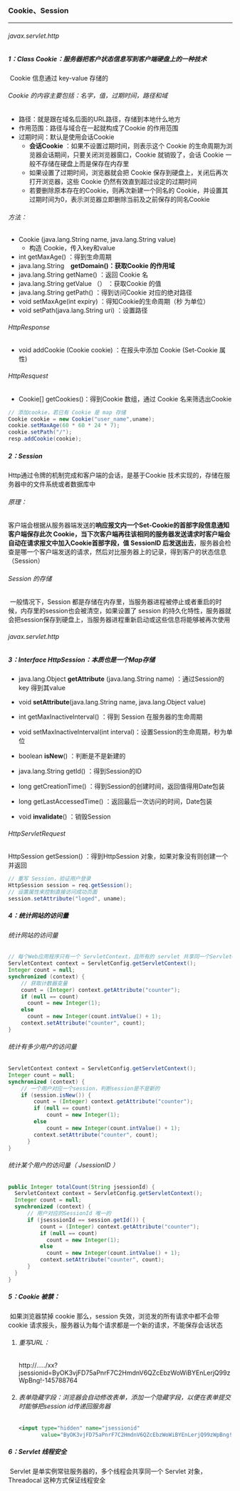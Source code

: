 ### Cookie、Session

------

###### javax.servlet.http  

##### 1：Class Cookie：服务器把客户状态信息写到客户端硬盘上的一种技术

​	Cookie 信息通过 key-value 存储的

###### Cookie 的内容主要包括：名字，值，过期时间，路径和域

- 路径：就是跟在域名后面的URL路径，存储到本地什么地方
- 作用范围：路径与域合在一起就构成了Cookie 的作用范围
- 过期时间：默认是使用会话Cookie
  - **会话Cookie** ：如果不设置过期时间，则表示这个 Cookie 的生命周期为浏览器会话期间，只要关闭浏览器窗口，Cookie 就销毁了，会话 Cookie 一般不存储在硬盘上而是保存在内存里
  - 如果设置了过期时间，浏览器就会把 Cookie 保存到硬盘上，关闭后再次打开浏览器，这些 Cookie 仍然有效直到超过设定的过期时间
  - 若要删除原本存在的Cookie，则再次新建一个同名的 Cookie，并设置其过期时间为0，表示浏览器立即删除当前及之前保存的同名Cookie

###### 方法： 

- Cookie (java.lang.String name, java.lang.String value) 
  - 构造 Cookie，传入key和value
- int  getMaxAge() ：得到生命周期
- java.lang.String`  `**getDomain()：获取Cookie 的作用域**
- java.lang.String	getName() ：返回 Cookie 名
- java.lang.String   getValue （） ：获取Cookie 的值 
- java.lang.String	getPath() ：得到访问Cookie 对应的绝对路径
- void	setMaxAge(int expiry) ：得知Cookie的生命周期（秒 为单位）
- void	setPath(java.lang.String uri) ：设置路径

######   HttpResponse

- void addCookie (Cookie cookie) ：在报头中添加 Cookie (Set-Cookie 属性)


######   HttpResquest

- Cookie[]	getCookies()：得到Cookie 数组，通过 Cookie 名来筛选出Cookie


```Java
// 添加cookie，若已有 Cookie 是 map 存储
Cookie cookie = new Cookie("user_name",uname);
cookie.setMaxAge(60 * 60 * 24 * 7);
cookie.setPath("/");
resp.addCookie(cookie);
```

##### 2：Session

Http通过令牌的机制完成和客户端的会话，是基于Cookie 技术实现的，存储在服务器中的文件系统或者数据库中

###### 原理：

​	客户端会根据从服务器端发送的**响应报文内一个Set-Cookie的首部字段信息通知客户端保存此次 Cookie，**当下次客户端再往该相同的服务器发送请求时客户端会自动在请求报文中**加入Cookie首部字段，值 SessionID 后发送出去**，服务器会检查是哪一个客户端发送的请求，然后对比服务器上的记录，得到客户的状态信息（Session）

###### Session 的存储

​	一般情况下，Session 都是存储在内存里，当服务器进程被停止或者重启的时候，内存里的session也会被清空，如果设置了 session 的持久化特性，服务器就会把session保存到硬盘上，当服务器进程重新启动或这些信息将能够被再次使用

###### javax.servlet.http 

##### 3：Interface HttpSession：本质也是一个Map存储

- java.lang.Object **getAttribute** (java.lang.String name) ：通过Session的key 得到其value 

- void **setAttribute**(java.lang.String name, java.lang.Object value) 

- int getMaxInactiveInterval() ：得到 Session 在服务器的生命周期

- void setMaxInactiveInterval(int interval)：设置Session的生命周期，秒为单位

- boolean **isNew**() ：判断是不是新建的

- java.lang.String   getId() ：得到Session的ID

- long	getCreationTime() ：得到Session的创建时间，返回值得用Date包装

-  long getLastAccessedTime() ：返回最后一次访问的时间，Date包装

- void **invalidate**() ：销毁Session

######  HttpServletRequest

HttpSession getSession() ：得到HttpSession 对象，如果对象没有则创建一个并返回

```java
// 重写 Session，验证用户登录
HttpSession session = req.getSession();
// 设置属性来控制直接访问成功页面
session.setAttribute("loged", uname);
```

##### 4：统计网站的访问量

###### 统计网站的访问量

```java
// 每个Web应用程序只有一个 ServletContext，且所有的 servlet 共享同一个ServletContext
ServletContext context = ServletConfig.getServletContext();
Integer count = null;
synchronized (context) {
    // 获取计数器变量
    count = (Integer) context.getAttribute("counter");
    if (null == count)
      count = new Integer(1);
    else
      count = new Integer(count.intValue() + 1);
    context.setAttribute("counter", count);
}
```

###### 统计有多少用户的访问量

```java
ServletContext context = ServletConfig.getServletContext();
Integer count = null;
synchronized (context) {
    // 一个用户对应一个session，判断session是不是新的
    if (session.isNew()) {
        count = (Integer) context.getAttribute("counter");
        if (null == count)
            count = new Integer(1);
        else
            count = new Integer(count.intValue() + 1);
        context.setAttribute("counter", count);
	  }
}
```

###### 统计某个用户的访问量（ JsessionID ）

```java
public Integer totalCount(String jsessionId) {
  ServletContext context = ServletConfig.getServletContext();
  Integer count = null;
  synchronized (context) {
      // 用户对应的SessionId 唯一的
      if (jsesssionId == session.getId()) {
          count = (Integer) context.getAttribute("counter");
          if (null == count)
            count = new Integer(1);
          else
            count = new Integer(count.intValue() + 1);
          context.setAttribute("counter", count);
      }
  }
}
```

##### 5：Cookie 被禁：

​	如果浏览器禁掉 cookie 那么，session 失效，浏览发的所有请求中都不会带 cookie 请求报头，服务器认为每个请求都是一个新的请求，不能保存会话状态

1. ###### 重写URL：

   http://...../xx?jsessionid=ByOK3vjFD75aPnrF7C2HmdnV6QZcEbzWoWiBYEnLerjQ99zWpBng!-145788764 

2. ###### 表单隐藏字段：浏览器会自动修改表单，添加一个隐藏字段，以便在表单提交时能够把session id传递回服务器

   ```xml
   <input type="hidden" name="jsessionid" 		
          value="ByOK3vjFD75aPnrF7C2HmdnV6QZcEbzWoWiBYEnLerjQ99zWpBng!-145788764"> 
   ```

#####  6：Servlet  线程安全

​	Servlet 是单实例常驻服务器的，多个线程会共享同一个 Servlet 对象，Threadocal 这种方式保证线程安全




